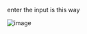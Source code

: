 
enter the input is this way

![image](https://user-images.githubusercontent.com/108188310/185800443-c690f0b4-e692-4dcc-9e76-6fe4998cb53c.png)
